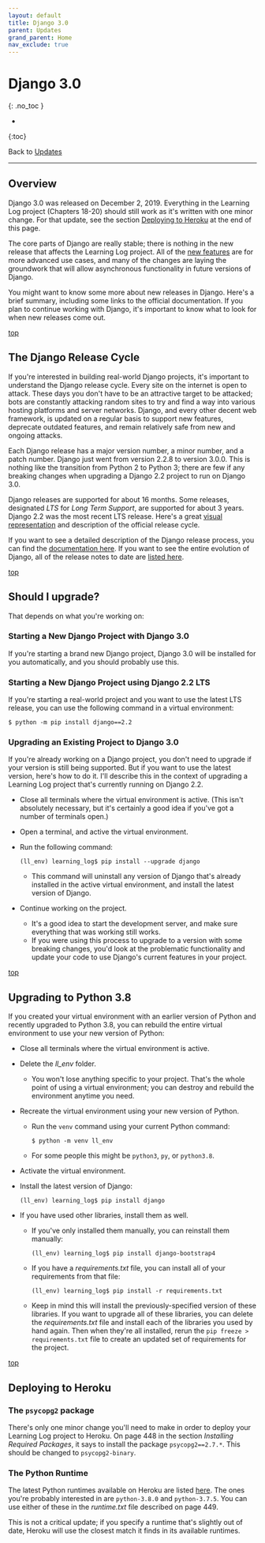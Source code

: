 ```yaml
---
layout: default
title: Django 3.0
parent: Updates
grand_parent: Home
nav_exclude: true
---
```


# Django 3.0
{: .no_toc }

* 
{:toc}

Back to [Updates](../updates/)

---

## Overview

Django 3.0 was released on December 2, 2019. Everything in the Learning Log project (Chapters 18-20) should still work as it's written with one minor change. For that update, see the section [Deploying to Heroku](#deploying-to-heroku) at the end of this page.

The core parts of Django are really stable; there is nothing in the new release that affects the Learning Log project. All of the [new features](https://docs.djangoproject.com/en/3.0/releases/3.0/) are for more advanced use cases, and many of the changes are laying the groundwork that will allow asynchronous functionality in future versions of Django.

You might want to know some more about new releases in Django. Here's a brief summary, including some links to the official documentation. If you plan to continue working with Django, it's important to know what to look for when new releases come out.

[top](#top)

## The Django Release Cycle

If you're interested in building real-world Django projects, it's important to understand the Django release cycle. Every site on the internet is open to attack. These days you don't have to be an attractive target to be attacked; bots are constantly attacking random sites to try and find a way into various hosting platforms and server networks. Django, and every other decent web framework, is updated on a regular basis to support new features, deprecate outdated features, and remain relatively safe from new and ongoing attacks.

Each Django release has a major version number, a minor number, and a patch number. Django just went from version 2.2.8 to version 3.0.0. This is nothing like the transition from Python 2 to Python 3; there are few if any breaking changes when upgrading a Django 2.2 project to run on Django 3.0.

Django releases are supported for about 16 months. Some releases, designated *LTS* for *Long Term Support*, are supported for about 3 years. Django 2.2 was the most recent LTS release. Here's a great [visual representation](https://www.djangoproject.com/download/) and description of the official release cycle.

If you want to see a detailed description of the Django release process, you can find the [documentation here](https://docs.djangoproject.com/en/3.0/internals/release-process/). If you want to see the entire evolution of Django, all of the release notes to date are [listed here](https://docs.djangoproject.com/en/3.0/releases/).

[top](#top)

## Should I upgrade?

That depends on what you're working on:

### Starting a New Django Project with Django 3.0

If you're starting a brand new Django project, Django 3.0 will be installed for you automatically, and you should probably use this.

### Starting a New Django Project using Django 2.2 LTS

If you're starting a real-world project and you want to use the latest LTS release, you can use the following command in a virtual environment:

    $ python -m pip install django==2.2

### Upgrading an Existing Project to Django 3.0

If you're already working on a Django project, you don't need to upgrade if your version is still being supported. But if you want to use the latest version, here's how to do it. I'll describe this in the context of upgrading a Learning Log project that's currently running on Django 2.2.

- Close all terminals where the virtual environment is active. (This isn't absolutely necessary, but it's certainly a good idea if you've got a number of terminals open.)
- Open a terminal, and active the virtual environment.
- Run the following command:

    `(ll_env) learning_log$ pip install --upgrade django`

  - This command will uninstall any version of Django that's already installed in the active virtual environment, and install the latest version of Django.
- Continue working on the project.
  - It's a good idea to start the development server, and make sure everything that was working still works.
  - If you were using this process to upgrade to a version with some breaking changes, you'd look at the problematic functionality and update your code to use Django's current features in your project.

[top](#top)

## Upgrading to Python 3.8

If you created your virtual environment with an earlier version of Python and recently upgraded to Python 3.8, you can rebuild the entire virtual environment to use your new version of Python:

- Close all terminals where the virtual environment is active.
- Delete the *ll_env* folder.
  - You won't lose anything specific to your project. That's the whole point of using a virtual environment; you can destroy and rebuild the environment anytime you need.
- Recreate the virtual environment using your new version of Python.
  - Run the `venv` command using your current Python command:

      `$ python -m venv ll_env`

  - For some people this might be `python3`, `py`, or `python3.8`.
- Activate the virtual environment.
- Install the latest version of Django:

    `(ll_env) learning_log$ pip install django`

- If you have used other libraries, install them as well.
  - If you've only installed them manually, you can reinstall them manually:

    `(ll_env) learning_log$ pip install django-bootstrap4`
  
  - If you have a *requirements.txt* file, you can install all of your requirements from that file:

    `(ll_env) learning_log$ pip install -r requirements.txt`
  
  - Keep in mind this will install the previously-specified version of these libraries. If you want to upgrade all of these libraries, you can delete the *requirements.txt* file and install each of the libraries you used by hand again. Then when they're all installed, rerun the `pip freeze > requirements.txt` file to create an updated set of requirements for the project.

[top](#top)

## Deploying to Heroku

### The `psycopg2` package

There's only one minor change you'll need to make in order to deploy your Learning Log project to Heroku. On page 448 in the section *Installing Required Packages*, it says to install the package `psycopg2==2.7.*`. This should be changed to `psycopg2-binary`.

### The Python Runtime

The latest Python runtimes available on Heroku are listed [here](https://devcenter.heroku.com/articles/python-support). The ones you're probably interested in are `python-3.8.0` and `python-3.7.5`. You can use either of these in the *runtime.txt* file described on page 449.

This is not a critical update; if you specify a runtime that's slightly out of date, Heroku will use the closest match it finds in its available runtimes.
